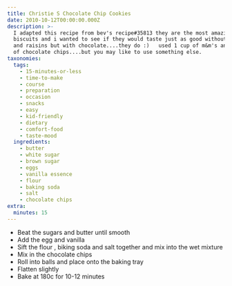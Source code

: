```yaml
---
title: Christie S Chocolate Chip Cookies
date: 2010-10-12T00:00:00.000Z
description: >-
  I adapted this recipe from bev's recipe#35813 they are the most amazing
  biscuits and i wanted to see if they would taste just as good without the oats
  and raisins but with chocolate....they do :)   used 1 cup of m&m's and 1 cup
  of chocolate chips....but you may like to use something else.
taxonomies:
  tags:
    - 15-minutes-or-less
    - time-to-make
    - course
    - preparation
    - occasion
    - snacks
    - easy
    - kid-friendly
    - dietary
    - comfort-food
    - taste-mood
  ingredients:
    - butter
    - white sugar
    - brown sugar
    - eggs
    - vanilla essence
    - flour
    - baking soda
    - salt
    - chocolate chips
extra:
  minutes: 15
---
```

 - Beat the sugars and butter until smooth
 - Add the egg and vanilla
 - Sift the flour , biking soda and salt together and mix into the wet mixture
 - Mix in the chocolate chips
 - Roll into balls and place onto the baking tray
 - Flatten slightly
 - Bake at 180c for 10-12 minutes
